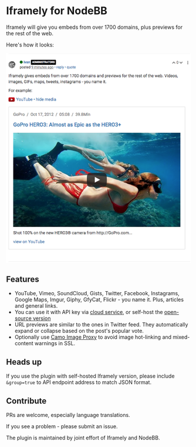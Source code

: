 # Iframely for NodeBB

Iframely will give you embeds from over 1700 domains, plus previews for the rest of the web. 

Here's how it looks:

![Screenshot](./screenshot.png)

## Features

 * YouTube, Vimeo, SoundCloud, Gists, Twitter, Facebook, Instagrams, Google Maps, Imgur, Giphy, GfyCat, Flickr - you name it. Plus, articles and general links. 
 * You can use it with API key via [cloud service](https://iframely.com), or self-host the [open-source version](https://github.com/itteco/iframely)
 * URL previews are similar to the ones in Twitter feed. They automatically expand or collapse based on the post's popular vote.
 * Optionally use [Camo Image Proxy](https://github.com/atmos/camo) to avoid image hot-linking and mixed-content warnings in SSL.

## Heads up

If you use the plugin with self-hosted Iframely version, please include `&group=true` to API endpoint address to match JSON format.

## Contribute

PRs are welcome, especially language translations. 

If you see a problem - please submit an issue. 

The plugin is maintained by joint effort of Iframely and NodeBB.